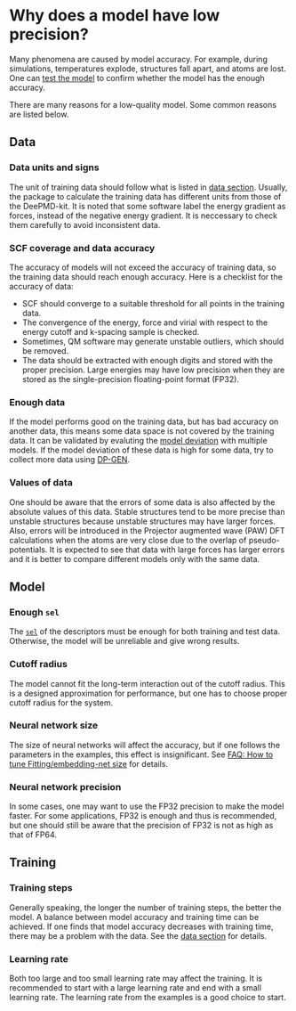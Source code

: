 # Why does a model have low precision?

Many phenomena are caused by model accuracy.
For example, during simulations, temperatures explode, structures fall apart, and atoms are lost.
One can [test the model](../test/test.md) to confirm whether the model has the enough accuracy.

There are many reasons for a low-quality model.
Some common reasons are listed below.

## Data

### Data units and signs

The unit of training data should follow what is listed in [data section](../data/system.md).
Usually, the package to calculate the training data has different units from those of the DeePMD-kit.
It is noted that some software label the energy gradient as forces, instead of the negative energy gradient.
It is neccessary to check them carefully to avoid inconsistent data.

### SCF coverage and data accuracy

The accuracy of models will not exceed the accuracy of training data, so the training data should reach enough accuracy.
Here is a checklist for the accuracy of data:
- SCF should converge to a suitable threshold for all points in the training data.
- The convergence of the energy, force and virial with respect to the energy cutoff and k-spacing sample is checked.
- Sometimes, QM software may generate unstable outliers, which should be removed.
- The data should be extracted with enough digits and stored with the proper precision. Large energies may have low precision when they are stored as the single-precision floating-point format (FP32).

### Enough data

If the model performs good on the training data, but has bad accuracy on another data, this means some data space is not covered by the training data.
It can be validated by evaluting the [model deviation](../test/model-deviation.md) with multiple models.
If the model deviation of these data is high for some data, try to collect more data using [DP-GEN](../third-party/out-of-deepmd-kit.md#dp-gen).

### Values of data

One should be aware that the errors of some data is also affected by the absolute values of this data.
Stable structures tend to be more precise than unstable structures because unstable structures may have larger forces.
Also, errors will be introduced in the Projector augmented wave (PAW) DFT calculations when the atoms are very close due to the overlap of pseudo-potentials.
It is expected to see that data with large forces has larger errors and it is better to compare different models only with the same data.

## Model

### Enough `sel`

The [`sel`](../model/sel.md) of the descriptors must be enough for both training and test data.
Otherwise, the model will be unreliable and give wrong results.

### Cutoff radius

The model cannot fit the long-term interaction out of the cutoff radius.
This is a designed approximation for performance, but one has to choose proper cutoff radius for the system.

### Neural network size

The size of neural networks will affect the accuracy, but if one follows the parameters in the examples, this effect is insignificant.
See [FAQ: How to tune Fitting/embedding-net size](./howtoset_netsize.md) for details.

### Neural network precision

In some cases, one may want to use the FP32 precision to make the model faster.
For some applications, FP32 is enough and thus is recommended, but one should still be aware that the precision of FP32 is not as high as that of FP64.

## Training

### Training steps

Generally speaking, the longer the number of training steps, the better the model.
A balance between model accuracy and training time can be achieved.
If one finds that model accuracy decreases with training time, there may be a problem with the data. See the [data section](#data) for details.

### Learning rate

Both too large and too small learning rate may affect the training.
It is recommended to start with a large learning rate and end with a small learning rate.
The learning rate from the examples is a good choice to start.
